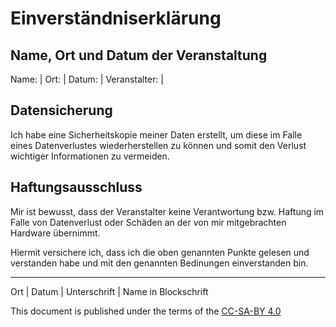 # Einverständniserklärung

## Name, Ort und Datum der Veranstaltung

Name:         |
Ort:          |
Datum:        |
Veranstalter: |

## Datensicherung

Ich habe eine Sicherheitskopie meiner Daten erstellt, um diese im Falle eines Datenverlustes wiederherstellen zu können und somit den Verlust wichtiger Informationen zu vermeiden.


## Haftungsausschluss

Mir ist bewusst, dass der Veranstalter keine Verantwortung bzw. Haftung im Falle von Datenverlust oder Schäden an der von mir mitgebrachten Hardware übernimmt.


Hiermit versichere ich, dass ich die oben genannten Punkte gelesen und verstanden habe und mit den genannten Bedinungen einverstanden bin.

---

Ort | Datum | Unterschrift | Name in Blockschrift


This document is published under the terms of the [CC-SA-BY 4.0](https://creativecommons.org/licenses/by-sa/4.0/)